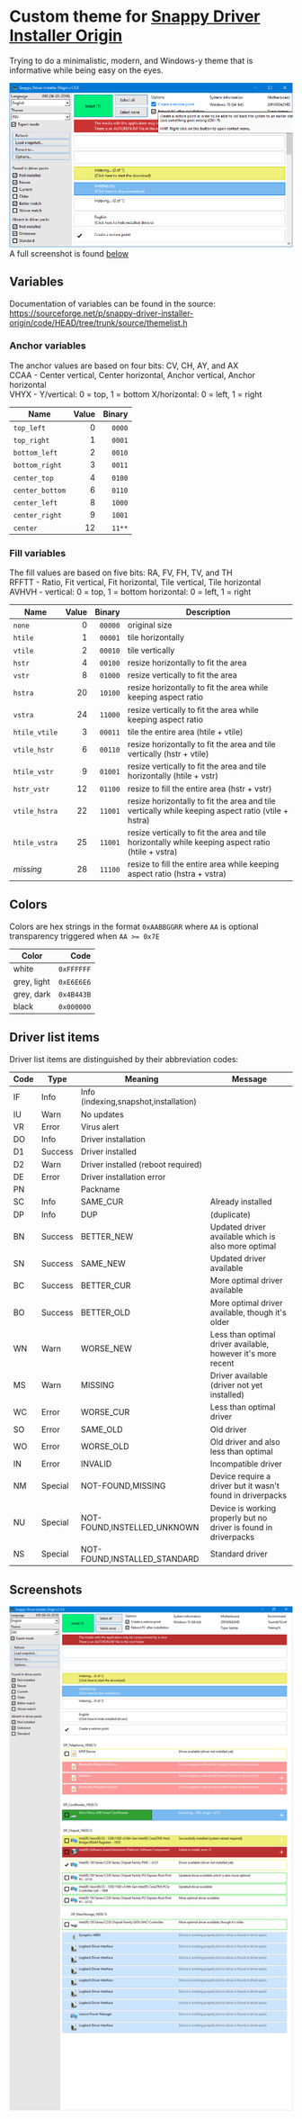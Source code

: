 # Custom theme for [Snappy Driver Installer Origin](https://www.snappy-driver-installer.org/)
Trying to do a minimalistic, modern, and Windows-y theme that is informative while being easy on the eyes.

![Minimal window](screenshot.png?raw=true "The minimal window using JSN")  
A full screenshot is found [below](#screenshots)

## Variables
Documentation of variables can be found in the source: https://sourceforge.net/p/snappy-driver-installer-origin/code/HEAD/tree/trunk/source/themelist.h


### Anchor variables
The anchor values are based on four bits: CV, CH, AY, and AX  
CCAA - Center vertical, Center horizontal, Anchor vertical, Anchor horizontal  
VHYX - Y/vertical: 0 = top, 1 = bottom	X/horizontal: 0 = left, 1 = right

| Name | Value | Binary |
|---|--:|--:|
| `top_left` | 0 | `0000` |
| `top_right` | 1 | `0001` |
| `bottom_left` | 2 | `0010` |
| `bottom_right` | 3 | `0011` |
| `center_top` | 4 | `0100` |
| `center_bottom` | 6 | `0110` |
| `center_left` | 8 | `1000` |
| `center_right` | 9 | `1001` |
| `center` | 12 | `11**` |

### Fill variables
The fill values are based on five bits: RA, FV, FH, TV, and TH  
RFFTT - Ratio, Fit vertical, Fit horizontal, Tile vertical, Tile horizontal  
AVHVH - vertical: 0 = top, 1 = bottom	horizontal: 0 = left, 1 = right

| Name | Value | Binary | Description |
|---|--:|--:|---|
| `none` | 0 | `00000` | original size |
| `htile` | 1 | `00001` | tile horizontally |
| `vtile` | 2 | `00010` | tile vertically |
| `hstr` | 4 | `00100` | resize horizontally to fit the area |
| `vstr` | 8 | `01000` | resize vertically to fit the area |
| `hstra` | 20 | `10100` | resize horizontally to fit the area while keeping aspect ratio |
| `vstra` | 24 | `11000` | resize vertically to fit the area while keeping aspect ratio |
| `htile_vtile` | 3 | `00011` | tile the entire area (htile + vtile) |
| `vtile_hstr` | 6 | `00110` | resize horizontally to fit the area and tile vertically (hstr + vtile) |
| `htile_vstr` | 9 | `01001` | resize vertically to fit the area and tile horizontally (htile + vstr) |
| `hstr_vstr` | 12 | `01100` | resize to fill the entire area (hstr + vstr) |
| `vtile_hstra` | 22 | `11001` | resize horizontally to fit the area and tile vertically while keeping aspect ratio (vtile + hstra) |
| `htile_vstra` | 25 | `11001` | resize vertically to fit the area and tile horizontally while keeping aspect ratio (htile + vstra) |
| *missing* | 28 | `11100` | resize to fill the entire area while keeping aspect ratio (hstra + vstra) |


## Colors
Colors are hex strings in the format `0xAABBGGRR` where `AA` is optional transparency triggered when `AA >= 0x7E`

| Color | Code |
|---|--:|
| white | `0xFFFFFF` |
| grey, light | `0xE6E6E6` |
| grey, dark | `0x4B443B` |
| black | `0x000000` |



## Driver list items
Driver list items are distinguished by their abbreviation codes:

| Code | Type | Meaning | Message |
|---|---|---|---|
| IF | Info | Info (indexing,snapshot,installation) | |
| IU | Warn | No updates | |
| VR | Error | Virus alert | |
| DO | Info | Driver installation | |
| D1 | Success | Driver installed | |
| D2 | Warn | Driver installed (reboot required) | |
| DE | Error | Driver installation error | |
| PN |  | Packname | |
| SC | Info | SAME_CUR | Already installed |
| DP | Info | DUP | (duplicate) |
| BN | Success | BETTER_NEW | Updated driver available which is also more optimal |
| SN | Success | SAME_NEW | Updated driver available |
| BC | Success | BETTER_CUR | More optimal driver available |
| BO | Success | BETTER_OLD | More optimal driver available, though it's older |
| WN | Warn | WORSE_NEW | Less than optimal driver available, however it's more recent |
| MS | Warn | MISSING | Driver available (driver not yet installed) |
| WC | Error | WORSE_CUR | Less than optimal driver |
| SO | Error | SAME_OLD | Old driver |
| WO | Error | WORSE_OLD | Old driver and also less than optimal |
| IN | Error | INVALID | Incompatible driver |
| NM | Special | NOT-FOUND,MISSING | Device require a driver but it wasn't found in driverpacks |
| NU | Special | NOT-FOUND,INSTELLED_UNKNOWN | Device is working properly but no driver is found in driverpacks |
| NS | Special | NOT-FOUND,INSTALLED_STANDARD | Standard driver |


## Screenshots

![Full window](screenshot-full.png?raw=true "The full window using JSN")
